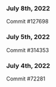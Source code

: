 ### July 8th, 2022

Commit #127698

### July 5th, 2022

Commit #314353


### July 4th, 2022

Commit #72281

